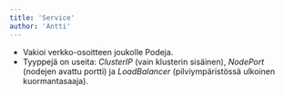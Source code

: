 ```yaml
---
title: 'Service'
author: 'Antti'
---
```


- Vakioi verkko-osoitteen joukolle Podeja.  
- Tyyppejä on useita: *ClusterIP* (vain klusterin sisäinen), *NodePort* (nodejen avattu portti) ja *LoadBalancer* (pilviympäristössä ulkoinen kuormantasaaja).